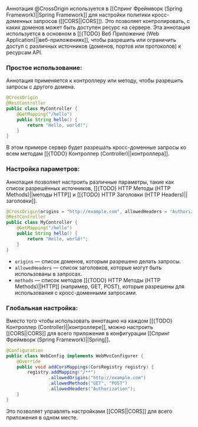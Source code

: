 Аннотация @CrossOrigin используется в [[Спринг Фреймворк (Spring Framework)||Spring Framework]] для настройки политики кросс-доменных запросов ([[CORS||CORS]]). Это позволяет контролировать, с каких доменов может быть доступен ресурс на сервере. Эта аннотация используется в основном в [[{TODO} Веб Приложение (Web Application)||веб-приложениях]], чтобы разрешить или ограничить доступ с различных источников (доменов, портов или протоколов) к ресурсам API.



### Простое использование:

Аннотация применяется к контроллеру или методу, чтобы разрешить запросы с другого домена.

```java
@CrossOrigin
@RestController
public class MyController {
    @GetMapping("/hello")
    public String hello() {
        return "Hello, world!";
    }
}
```

В этом примере сервер будет разрешать кросс-доменные запросы ко всем методам [[{TODO} Контроллер (Controller)||контроллера]].

  

### Настройка параметров:

Аннотация позволяет настроить различные параметры, такие как список разрешённых источников, [[{TODO} HTTP Методы (HTTP Methods)||методы HTTP]] и [[{TODO} HTTP Заголовки (HTTP Headers)||заголовки]].

```java
@CrossOrigin(origins = "http://example.com", allowedHeaders = "Authorization", methods = {RequestMethod.GET, RequestMethod.POST})
@RestController
public class MyController {
    @GetMapping("/hello")
    public String hello() {
        return "Hello, world!";
    }
}
```

- `origins` — список доменов, которым разрешено делать запросы.
- `allowedHeaders` — список заголовков, которые могут быть использованы в запросах.
- `methods` — список методов [[{TODO} HTTP Методы (HTTP Methods)||HTTP]] (например, GET, POST), которые разрешены для использования с кросс-доменными запросами.

  

### Глобальная настройка:

Вместо того чтобы использовать аннотацию на каждом [[{TODO} Контроллер (Controller)||контроллере]], можно настроить [[CORS||CORS]] для всего приложения в конфигурации [[Спринг Фреймворк (Spring Framework)||Spring]].

```java
@Configuration
public class WebConfig implements WebMvcConfigurer {
    @Override
    public void addCorsMappings(CorsRegistry registry) {
        registry.addMapping("/**")
                .allowedOrigins("http://example.com")
                .allowedMethods("GET", "POST")
                .allowedHeaders("Authorization");
    }
}
```

Это позволяет управлять настройками [[CORS||CORS]] для всего приложения в одном месте.